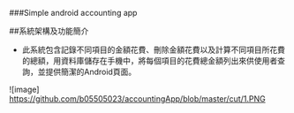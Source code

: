 ###Simple android accounting app


##系統架構及功能簡介

 - 此系統包含記錄不同項目的金額花費、刪除金額花費以及計算不同項目所花費的總額，用資料庫儲存在手機中，將每個項目的花費總金額列出來供使用者查詢，並提供簡潔的Android頁面。
 
 ![image] https://github.com/b05505023/accountingApp/blob/master/cut/1.PNG



